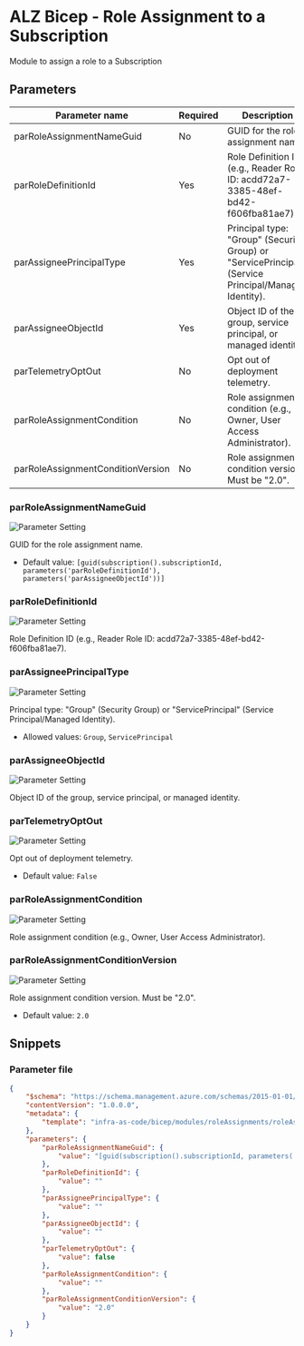 # ALZ Bicep - Role Assignment to a Subscription

Module to assign a role to a Subscription

## Parameters

Parameter name | Required | Description
-------------- | -------- | -----------
parRoleAssignmentNameGuid | No       | GUID for the role assignment name.
parRoleDefinitionId | Yes      | Role Definition ID (e.g., Reader Role ID: acdd72a7-3385-48ef-bd42-f606fba81ae7).
parAssigneePrincipalType | Yes      | Principal type: "Group" (Security Group) or "ServicePrincipal" (Service Principal/Managed Identity).
parAssigneeObjectId | Yes      | Object ID of the group, service principal, or managed identity.
parTelemetryOptOut | No       | Opt out of deployment telemetry.
parRoleAssignmentCondition | No       | Role assignment condition (e.g., Owner, User Access Administrator).
parRoleAssignmentConditionVersion | No       | Role assignment condition version. Must be "2.0".

### parRoleAssignmentNameGuid

![Parameter Setting](https://img.shields.io/badge/parameter-optional-green?style=flat-square)

GUID for the role assignment name.

- Default value: `[guid(subscription().subscriptionId, parameters('parRoleDefinitionId'), parameters('parAssigneeObjectId'))]`

### parRoleDefinitionId

![Parameter Setting](https://img.shields.io/badge/parameter-required-orange?style=flat-square)

Role Definition ID (e.g., Reader Role ID: acdd72a7-3385-48ef-bd42-f606fba81ae7).

### parAssigneePrincipalType

![Parameter Setting](https://img.shields.io/badge/parameter-required-orange?style=flat-square)

Principal type: "Group" (Security Group) or "ServicePrincipal" (Service Principal/Managed Identity).

- Allowed values: `Group`, `ServicePrincipal`

### parAssigneeObjectId

![Parameter Setting](https://img.shields.io/badge/parameter-required-orange?style=flat-square)

Object ID of the group, service principal, or managed identity.

### parTelemetryOptOut

![Parameter Setting](https://img.shields.io/badge/parameter-optional-green?style=flat-square)

Opt out of deployment telemetry.

- Default value: `False`

### parRoleAssignmentCondition

![Parameter Setting](https://img.shields.io/badge/parameter-optional-green?style=flat-square)

Role assignment condition (e.g., Owner, User Access Administrator).

### parRoleAssignmentConditionVersion

![Parameter Setting](https://img.shields.io/badge/parameter-optional-green?style=flat-square)

Role assignment condition version. Must be "2.0".

- Default value: `2.0`

## Snippets

### Parameter file

```json
{
    "$schema": "https://schema.management.azure.com/schemas/2015-01-01/deploymentParameters.json#",
    "contentVersion": "1.0.0.0",
    "metadata": {
        "template": "infra-as-code/bicep/modules/roleAssignments/roleAssignmentSubscription.json"
    },
    "parameters": {
        "parRoleAssignmentNameGuid": {
            "value": "[guid(subscription().subscriptionId, parameters('parRoleDefinitionId'), parameters('parAssigneeObjectId'))]"
        },
        "parRoleDefinitionId": {
            "value": ""
        },
        "parAssigneePrincipalType": {
            "value": ""
        },
        "parAssigneeObjectId": {
            "value": ""
        },
        "parTelemetryOptOut": {
            "value": false
        },
        "parRoleAssignmentCondition": {
            "value": ""
        },
        "parRoleAssignmentConditionVersion": {
            "value": "2.0"
        }
    }
}
```
